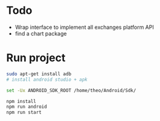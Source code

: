 # Todo

* Wrap interface to implement all exchanges platform API
* find a chart package

# Run project

```bash
sudo apt-get install adb
# install android studio + apk

set -Ux ANDROID_SDK_ROOT /home/theo/Android/Sdk/

npm install
npm run android
npm run start
```